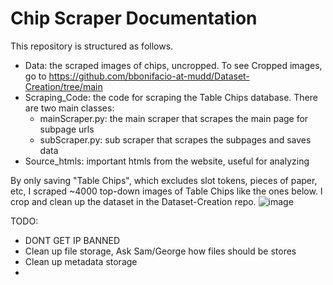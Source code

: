 # Chip Scraper Documentation

This repository is structured as follows. 
- Data: the scraped images of chips, uncropped. To see Cropped images, go to https://github.com/bbonifacio-at-mudd/Dataset-Creation/tree/main
- Scraping_Code: the code for scraping the Table Chips database. There are two main classes:
  - mainScraper.py: the main scraper that scrapes the main page for subpage urls
  - subScraper.py: sub scraper that scrapes the subpages and saves data
- Source_htmls: important htmls from the website, useful for analyzing

By only saving "Table Chips", which excludes slot tokens, pieces of paper, etc, I scraped ~4000 top-down images of Table Chips like the ones below. I crop and clean up the dataset in the Dataset-Creation repo. 
![image](https://github.com/bbonifacio-at-mudd/Chip-Scraper/assets/114462423/ef792894-1e9a-48be-b3a9-559704b4b356)


TODO:

- DONT GET IP BANNED 
- Clean up file storage, Ask Sam/George how files should be stores
- Clean up metadata storage
- 
